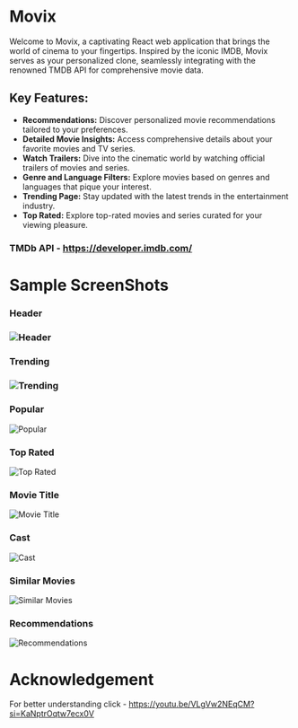 # Movix
Welcome to Movix, a captivating React web application that brings the world of cinema to your fingertips. Inspired by the iconic IMDB, Movix serves as your personalized clone, seamlessly integrating with the 
renowned TMDB API for comprehensive movie data.

## Key Features:

* **Recommendations:** Discover personalized movie recommendations tailored to your preferences.
* **Detailed Movie Insights:** Access comprehensive details about your favorite movies and TV series.
* **Watch Trailers:** Dive into the cinematic world by watching official trailers of movies and series.
* **Genre and Language Filters:** Explore movies based on genres and languages that pique your interest.
* **Trending Page:** Stay updated with the latest trends in the entertainment industry.
* **Top Rated:** Explore top-rated movies and series curated for your viewing pleasure.

### TMDb API - https://developer.imdb.com/

# Sample ScreenShots
<h3>Header<h3>
  
![Header](https://github.com/Kartikkhare18/IMDB-Clone/assets/110482774/bfa2ffdc-7be3-4a88-87ba-9989ee5fc71c)

<h3>Trending<h3>

![Trending](https://github.com/Kartikkhare18/IMDb-Clone/assets/110482774/55282d97-9c19-4f49-9470-b42a0ea7e60e)

<h3>Popular</h3>

![Popular](https://github.com/Kartikkhare18/IMDb-Clone/assets/110482774/a77c598b-8925-4ef1-8988-601cd2d6ccbf)

<h3>Top Rated</h3>

![Top Rated](https://github.com/Kartikkhare18/IMDb-Clone/assets/110482774/dfc183e7-5a98-4259-bf44-613e45af1a17)

<h3>Movie Title</h3>

![Movie Title](https://github.com/Kartikkhare18/IMDb-Clone/assets/110482774/566ef623-62ba-4d85-94ad-1cf69911a412)

<h3>Cast</h3>

![Cast](https://github.com/Kartikkhare18/IMDb-Clone/assets/110482774/8e421f95-e357-42b3-9a2e-f9940b872936)

<h3>Similar Movies</h3>

![Similar Movies](https://github.com/Kartikkhare18/IMDb-Clone/assets/110482774/3cb536d6-913b-46e2-84ab-a67645987a60)

<h3>Recommendations</h3>

![Recommendations](https://github.com/Kartikkhare18/IMDb-Clone/assets/110482774/7935192a-dca4-4ec8-8a5e-2c25b59b6e6a)

# Acknowledgement
For better understanding click - https://youtu.be/VLgVw2NEqCM?si=KaNptrOqtw7ecx0V
